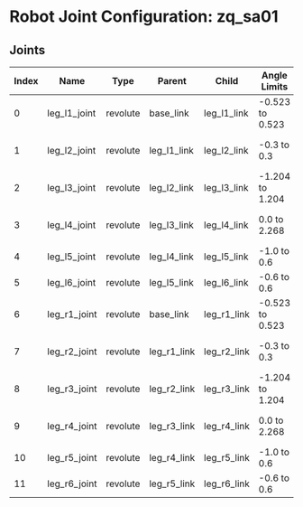# Robot Joint Configuration: zq_sa01

## Joints

| Index | Name | Type | Parent | Child | Angle Limits | Force Limits |
|---|---|---|---|---|---|---|
| 0 | leg_l1_joint | revolute | base_link | leg_l1_link | -0.523 to 0.523 | -140.0 to 140.0 |
| 1 | leg_l2_joint | revolute | leg_l1_link | leg_l2_link | -0.3 to 0.3 | -140.0 to 140.0 |
| 2 | leg_l3_joint | revolute | leg_l2_link | leg_l3_link | -1.204 to 1.204 | -140.0 to 140.0 |
| 3 | leg_l4_joint | revolute | leg_l3_link | leg_l4_link | 0.0 to 2.268 | -140.0 to 140.0 |
| 4 | leg_l5_joint | revolute | leg_l4_link | leg_l5_link | -1.0 to 0.6 | -24.0 to 24.0 |
| 5 | leg_l6_joint | revolute | leg_l5_link | leg_l6_link | -0.6 to 0.6 | -24.0 to 24.0 |
| 6 | leg_r1_joint | revolute | base_link | leg_r1_link | -0.523 to 0.523 | -140.0 to 140.0 |
| 7 | leg_r2_joint | revolute | leg_r1_link | leg_r2_link | -0.3 to 0.3 | -140.0 to 140.0 |
| 8 | leg_r3_joint | revolute | leg_r2_link | leg_r3_link | -1.204 to 1.204 | -140.0 to 140.0 |
| 9 | leg_r4_joint | revolute | leg_r3_link | leg_r4_link | 0.0 to 2.268 | -140.0 to 140.0 |
| 10 | leg_r5_joint | revolute | leg_r4_link | leg_r5_link | -1.0 to 0.6 | -24.0 to 24.0 |
| 11 | leg_r6_joint | revolute | leg_r5_link | leg_r6_link | -0.6 to 0.6 | -24.0 to 24.0 |
